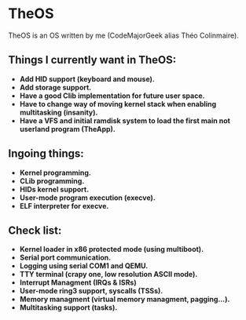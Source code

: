 # TheOS
TheOS is an OS written by me (CodeMajorGeek alias Théo Colinmaire).

## Things I currently want in TheOS:
- **Add HID support (keyboard and mouse).**
- **Add storage support.**
- **Have a good Clib implementation for future user space.**
- **Have to change way of moving kernel stack when enabling multitasking (insanity).**
- **Have a VFS and initial ramdisk system to load the first main not userland program (TheApp).**

## Ingoing things:
- **Kernel programming.**
- **CLib programming.**
- **HIDs kernel support.**
- **User-mode program execution (execve).**
- **ELF interpreter for execve.**

## Check list:
- **Kernel loader in x86 protected mode (using multiboot).**
- **Serial port communication.**
- **Logging using serial COM1 and QEMU.**
- **TTY terminal (crapy one, low resolution ASCII mode).**
- **Interrupt Managment (IRQs & ISRs)**
- **User-mode ring3 support, syscalls (TSSs).**
- **Memory managment (virtual memory managment, pagging...).**
- **Multitasking support (tasks).**
